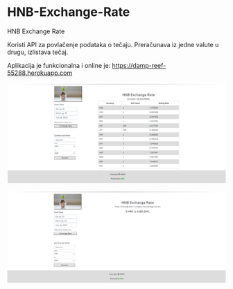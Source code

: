 # HNB-Exchange-Rate
HNB Exchange Rate

Koristi API za povlačenje podataka o tečaju.
Preračunava iz jedne valute u drugu, izlistava tečaj.

Aplikacija je funkcionalna i online je: https://damp-reef-55288.herokuapp.com

![alt text](https://github.com/suncica-negra/HNB-Exchange-Rate/blob/master/public/exchange1.png)

![alt text](https://github.com/suncica-negra/HNB-Exchange-Rate/blob/master/public/exchange2.png)
